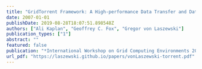 ```yaml
---
title: "GridTorrent Framework: A High-performance Data Transfer and Data Sharing Framework for Scientific Computing"
date: 2007-01-01
publishDate: 2019-08-28T18:07:51.898548Z
authors: ["Ali Kaplan", "Geoffrey C. Fox", "Gregor von Laszewski"]
publication_types: ["1"]
abstract: ""
featured: false
publication: "*International Workshop on Grid Computing Environments 2007 (GCE07)*"
url_pdf: "https://laszewski.github.io/papers/vonLaszewski-torrent.pdf"
---
```


